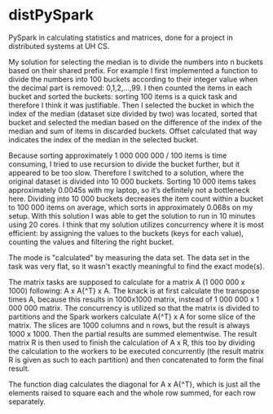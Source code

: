 # distPySpark
PySpark in calculating statistics and matrices, done for a project in distributed systems at UH CS.

My solution for selecting the median is to divide the numbers into n buckets based on their shared prefix. For example I first implemented a function to divide the numbers into 100 buckets according to their integer value when the decimal part is removed: 0,1,2,...,99. I then counted the items in each bucket and sorted the buckets: sorting 100 items is a quick task and therefore I think it was justifiable. Then I selected the bucket in which the index of the median (dataset size divided by two) was located, sorted that bucket and selected the median based on the difference of the index of the median and sum of items in discarded buckets. Offset calculated that way indicates the index of the median in the selected bucket.

Because sorting approximately 1 000 000 000 / 100 items is time consuming, I tried to use recursion to divide the bucket further, but it appeared to be too slow. Therefore I switched to a solution, where the original dataset is divided into 10 000 buckets. Sorting 10 000 items takes approximately 0.0045s with my laptop, so it’s definitely not a bottleneck here. Dividing into 10 000 buckets decreases the item count within a bucket to 100 000 items on average, which sorts in approximately 0.068s on my setup. With this solution I was able to get the solution to run in 10 minutes using 20 cores. I think that my solution utilizes concurrency where it is most efficient: by assigning the values to the buckets (keys for each value), counting the values and filtering the right bucket.

The mode is "calculated" by measuring the data set. The data set in the task was very flat, so it wasn't exactly meaningful to find the exact mode(s). 

The matrix tasks are supposed to calculate for a matrix A (1 000 000 x 1000) following: A x A{^T} x A. The knack is at first calculate the transpose times A, because this results in 1000x1000 matrix, instead of 1 000 000 x 1 000 000 matrix. The concurrency is utilized so that the matrix is divided to partitions and the Spark workers calculate A{^T} x A for some slice of the matrix. The slices are 1000 columns and n rows, but the result is always 1000 x 1000. Then the partial results are summed elementwise. The result matrix R is then used to finish the calculation of A x R, this too by dividing the calculation to the workers to be executed concurrently (the result matrix R is given as such to each partition) and then concatenated to form the final result. 

The function diag calculates the diagonal for A x A{^T}, which is just all the elements raised to square each and the whole row summed, for each row separately. 
